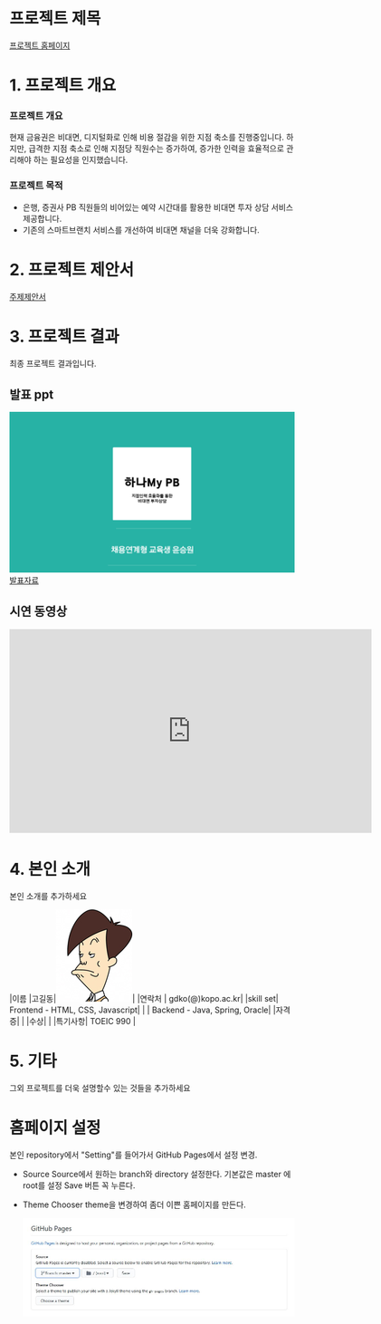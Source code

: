# 프로젝트 제목

[프로젝트 홈페이지](https://koposoftware.github.io/2021_11_swyoon/)

# 1. 프로젝트 개요

### 프로젝트 개요
현재 금융권은 비대면, 디지털화로 인해 비용 절감을 위한 지점 축소를 진행중입니다. 하지만, 급격한 지점 축소로 인해 지점당 직원수는 증가하여, 증가한 인력을 효율적으로 관리해야 하는 필요성을 인지했습니다.

### 프로젝트 목적
- 은행, 증권사 PB 직원들의 비어있는 예약 시간대를 활용한 비대면 투자 상담 서비스 제공합니다.
- 기존의 스마트브랜치 서비스를 개선하여 비대면 채널을 더욱 강화합니다.

# 2. 프로젝트 제안서

   [주제제안서](/proposal.pdf)<br>
 

# 3. 프로젝트 결과
최종 프로젝트 결과입니다.
## 발표 ppt 
   <img src="메인.png"/>[발표자료](/최종PPT_윤승원.pdf)<br>

## 시연 동영상 

   <iframe id="ytplayer" type="text/html" width="640" height="360" src="https://www.youtube.com/embed/6LxbdIjWP04" frameborder="0"></iframe>

# 4. 본인 소개

본인 소개를 추가하세요

|이름 |고길동|![gdKO](/gdko.jpg)|
|연락처 | gdko(@)kopo.ac.kr|
|skill set| Frontend - HTML, CSS, Javascript|
| | Backend - Java, Spring, Oracle|
|자격증|  |
|수상| |
|특기사항|  TOEIC 990 |

# 5. 기타
그외 프로젝트를 더욱 설명할수 있는 것들을 추가하세요

# 홈페이지 설정
 본인 repository에서 "Setting"를 들어가서 GitHub Pages에서 설정 변경.
* Source
 Source에서 원하는 branch와 directory 설정한다. 
 기본값은 master 에 root를 설정 
 Save 버튼 꼭 누른다.
 
 * Theme Chooser
 theme을 변경하여 좀더 이쁜 홈페이지를 만든다.
   
   <img src="homepage.JPG"/><br>
   
 
